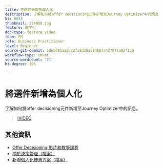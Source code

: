 ```yaml
---
title: 將選件新增為個人化
description: 了解如何將offer decisioning元件新增至Journey Optimizer中的訊息。
kt: 8033
thumbnail: 334088.jpg
feature: 個性化
doc-type: feature video
team: PM
role: Business Practitioner
level: Beginner
source-git-commit: 1debd81aa3cc2fa8d20a514b07a4278f1a02f13a
workflow-type: tm+mt
source-wordcount: '71'
ht-degree: 19%

---
```



# 將選件新增為個人化

了解如何將offer decisioning元件新增至Journey Optimizer中的訊息。

>[!VIDEO](https://video.tv.adobe.com/v/334088?quality=12)

## 其他資訊

* [Offer Decisioning 影片和教學課程](https://experienceleague.adobe.com/docs/offer-decisioning-learn/tutorials/overview.html?lang=zh-Hant)
* [關於決策管理（檔案）](https://experienceleague.adobe.com/docs/journey-optimizer/using/offer-decisioniong/get-started/starting-offer-decisioning.html)
* [新增個人化優惠方案（檔案）](https://experienceleague.adobe.com/docs/journey-optimizer/using/create-messages/deliver-personalized-offers.html)
